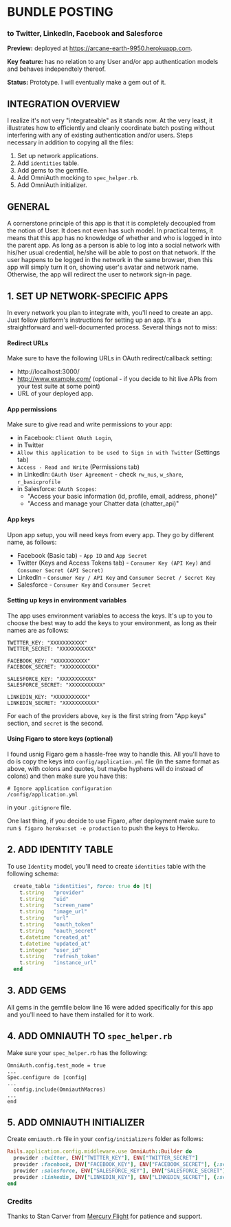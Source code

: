 # BUNDLE POSTING
### to Twitter, LinkedIn, Facebook and Salesforce

**Preview:** deployed at https://arcane-earth-9950.herokuapp.com.

**Key feature:** has no relation to any User and/or app authentication models and behaves independtely thereof.

**Status:** Prototype. I will eventually make a gem out of it.


## INTEGRATION OVERVIEW

I realize it's not very "integrateable" as it stands now. At the very least, it illustrates how to efficiently and cleanly coordinate batch posting without interfering with any of existing authentication and/or users. Steps necessary in addition to copying all the files:

1. Set up network applications.
2. Add `identities` table.
3. Add gems to the gemfile.
4. Add OmniAuth mocking to `spec_helper.rb`.
5. Add OmniAuth initializer.


## GENERAL


A cornerstone principle of this app is that it is completely decoupled from the notion of User. It does not even has such model. In practical terms, it means that this app has no knowledge of whether and who is logged in into the parent app. As long as a person is able to log into a social network with his/her usual credential, he/she will be able to post on that network. If the user happens to be logged in the network in the same browser, then this app will simply turn it on, showing user's avatar and network name. Otherwise, the app will redirect the user to network sign-in page.



## 1. SET UP NETWORK-SPECIFIC APPS

In every network you plan to integrate with, you'll need to create an app. Just follow platform's instructions for setting up an app. It's a straightforward and well-documented process. Several things not to miss:


#### Redirect URLs
Make sure to have the following URLs in OAuth redirect/callback setting:

- http://localhost:3000/
- http://www.example.com/ (optional - if you decide to hit live APIs from your test suite at some point)
- URL of your deployed app.

  
#### App permissions

Make sure to give read and write permissions to your app:
-  in Facebook: `Client OAuth Login`, 
-  in Twitter
  -  `Allow this application to be used to Sign in with Twitter` (Settings tab)
  -  `Access - Read and Write` (Permissions tab)
- in LinkedIn: `OAuth User Agreement` - check `rw_nus`, `w_share`, `r_basicprofile`
- in Salesforce: `OAuth Scopes`:
  - "Access your basic information (id, profile, email, address, phone)"
  - "Access and manage your Chatter data (chatter_api)" 


#### App keys

Upon app setup, you will need keys from every app. They go by different name, as follows:
- Facebook (Basic tab) - `App ID` and `App Secret`
- Twitter (Keys and Access Tokens tab) - `Consumer Key (API Key)` and `Consumer Secret (API Secret)`
- LinkedIn - `Consumer Key / API Key` and `Consumer Secret / Secret Key`
- Salesforce - `Consumer Key` and `Consumer Secret`


#### Setting up keys in environment variables

The app uses environment variables to access the keys. It's up to you to choose the best way to add the keys to your environment, as long as their names are as follows:

``` 
TWITTER_KEY: "XXXXXXXXXXX"
TWITTER_SECRET: "XXXXXXXXXXX"

FACEBOOK_KEY: "XXXXXXXXXXX"
FACEBOOK_SECRET: "XXXXXXXXXXX"

SALESFORCE_KEY: "XXXXXXXXXXX"
SALESFORCE_SECRET: "XXXXXXXXXXX"

LINKEDIN_KEY: "XXXXXXXXXXX"
LINKEDIN_SECRET: "XXXXXXXXXXX"
```


For each of the providers above, `key` is the first string from "App keys" section, and `secret` is the second.


#### Using Figaro to store keys (optional)
 
I found usnig Figaro gem a hassle-free way to handle this. All you'll have to do is copy the keys into `config/application.yml` file (in the same format as above, with colons and quotes, but maybe hyphens will do instead of colons) and then make sure you have this:

```
# Ignore application configuration
/config/application.yml
```
in your `.gitignore` file.

One last thing, if you decide to use Figaro, after deployment make sure to run `$ figaro heroku:set -e production` to push the keys to Heroku.



## 2. ADD IDENTITY TABLE

To use `Identity` model, you'll need to create `identities` table with the following schema:

```ruby
  create_table "identities", force: true do |t|
    t.string   "provider"
    t.string   "uid"
    t.string   "screen_name"
    t.string   "image_url"
    t.string   "url"
    t.string   "oauth_token"
    t.string   "oauth_secret"
    t.datetime "created_at"
    t.datetime "updated_at"
    t.integer  "user_id"
    t.string   "refresh_token"
    t.string   "instance_url"
  end
```


## 3. ADD GEMS

All gems in the gemfile below line 16 were added specifically for this app and you'll need to have them installed for it to work.


## 4. ADD OMNIAUTH TO `spec_helper.rb`
Make sure your `spec_helper.rb` has the following:

```
OmniAuth.config.test_mode = true
...
Spec.configure do |config|
...
  config.include(OmniauthMacros)
...
end
```

## 5. ADD OMNIAUTH INITIALIZER

Create `omniauth.rb` file in your `config/initializers` folder as follows:

```ruby
Rails.application.config.middleware.use OmniAuth::Builder do
  provider :twitter, ENV["TWITTER_KEY"], ENV["TWITTER_SECRET"]
  provider :facebook, ENV["FACEBOOK_KEY"], ENV["FACEBOOK_SECRET"], {:scope => 'publish_actions', :image_size => 'square'}
  provider :salesforce, ENV["SALESFORCE_KEY"], ENV["SALESFORCE_SECRET"]
  provider :linkedin, ENV["LINKEDIN_KEY"], ENV["LINKEDIN_SECRET"], {:scope => 'r_basicprofile w_share rw_nus'}
end
```

### Credits
Thanks to Stan Carver from <a href="http://www.mercuryflight.com/">Mercury Flight</a> for patience and support.
